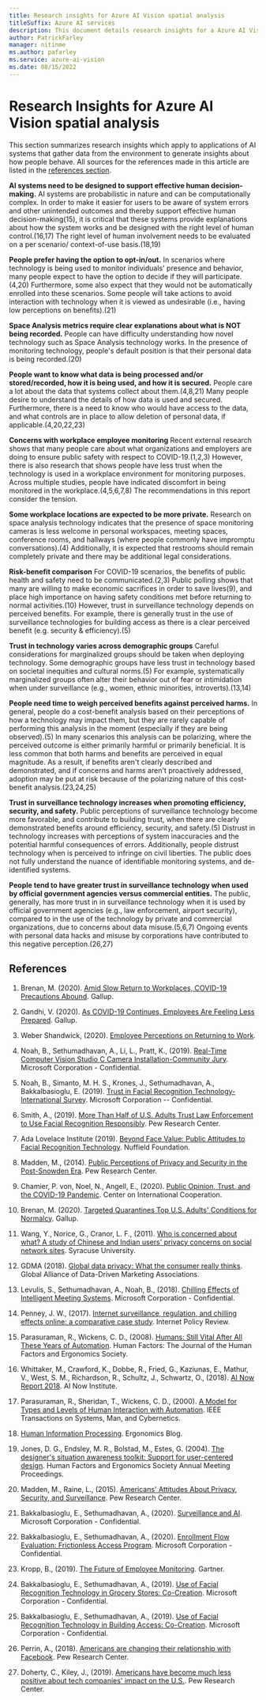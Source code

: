 ```yaml
---
title: Research insights for Azure AI Vision spatial analysis
titleSuffix: Azure AI services
description: This document details research insights for a Azure AI Vision spatial analysis container deployment.
author: PatrickFarley
manager: nitinme
ms.author: pafarley
ms.service: azure-ai-vision
ms.date: 08/15/2022
---
```


# Research Insights for Azure AI Vision spatial analysis

This section summarizes research insights which apply to applications of AI systems that gather data from the environment to generate insights about how people behave. All sources for the references made in this article are listed in the [references section](#references).

**AI systems need to be designed to support effective human decision-making.**
AI systems are probabilistic in nature and can be computationally complex. In order to make it easier for users to be aware of system errors and other unintended outcomes and thereby support effective human decision-making(15), it is critical that these systems provide explanations about how the system works and be designed with the right level of human control.(16,17) The right level of human involvement needs to be evaluated on a per scenario/ context-of-use basis.(18,19)

**People prefer having the option to opt-in/out.**
In scenarios where technology is being used to monitor individuals' presence and behavior, many people expect to have the option to decide if they will participate.(4,20) Furthermore, some also expect that they would not be automatically enrolled into these scenarios. Some people will take actions to avoid interaction with technology when it is viewed as undesirable (i.e., having low perceptions on benefits).(21)

**Space Analysis metrics require clear explanations about what is NOT being recorded.**
People can have difficulty understanding how novel technology such as Space Analysis technology works. In the presence of monitoring technology, people's default position is that their personal data is being recorded.(20)

**People want to know what data is being processed and/or stored/recorded, how it is being used, and how it is secured.**
People care a lot about the data that systems collect about them.(4,8,21) Many people desire to understand the details of how data is used and secured. Furthermore, there is a need to know who would have access to the data, and what controls are in place to allow deletion of personal data, if applicable.(4,20,22,23)

**Concerns with workplace employee monitoring**
Recent external research shows that many people care about what organizations and employers are doing to ensure public safety with respect to COVID-19.(1,2,3) However, there is also research that shows people have less trust when the technology is used in a workplace environment for monitoring purposes. Across multiple studies, people have indicated discomfort in being monitored in the workplace.(4,5,6,7,8) The recommendations in this report consider the tension.

**Some workplace locations are expected to be more private.**
Research on space analysis technology indicates that the presence of space monitoring cameras is less welcome in personal workspaces, meeting spaces, conference rooms, and hallways (where people commonly have impromptu conversations).(4) Additionally, it is expected that restrooms should remain completely private and there may be additional legal considerations.

**Risk-benefit comparison**
For COVID-19 scenarios, the benefits of public health and safety need to be communicated.(2,3) Public polling shows that many are willing to make economic sacrifices in order to save lives(9), and place high importance on having safety conditions met before returning to normal activities.(10) However, trust in surveillance technology depends on perceived benefits. For example, there is generally trust in the use of surveillance technologies for building access as there is a clear perceived benefit (e.g. security & efficiency).(5)

**Trust in technology varies across demographic groups**
Careful considerations for marginalized groups should be taken when deploying technology. Some demographic groups have less trust in technology based on societal inequities and cultural norms.(5) For example, systematically marginalized groups often alter their behavior out of fear or intimidation when under surveillance (e.g., women, ethnic minorities, introverts).(13,14)

**People need time to weigh perceived benefits against perceived harms.**
In general, people do a cost-benefit analysis based on their perceptions of how a technology may impact them, but they are rarely capable of performing this analysis in the moment (especially if they are being observed).(5) In many scenarios this analysis can be
polarizing, where the perceived outcome is either primarily harmful or primarily beneficial. It is less common that both harms and benefits are perceived in equal magnitude. As a result, if benefits aren't clearly described and demonstrated, and if concerns and harms aren't proactively addressed, adoption may be put at risk because of the polarizing nature of this cost-benefit analysis.(23,24,25)

**Trust in surveillance technology increases when promoting efficiency, security, and safety.**
Public perceptions of surveillance technology become more favorable, and contribute to building trust, when there are clearly demonstrated benefits around efficiency, security, and safety.(5) Distrust in technology increases with perceptions of system
inaccuracies and the potential harmful consequences of errors. Additionally, people distrust technology when is perceived to infringe
on civil liberties. The public does not fully understand the nuance of identifiable monitoring systems, and de-identified systems.

**People tend to have greater trust in surveillance technology when used by official government agencies versus commercial entities.**
The public, generally, has more trust in in surveillance technology when it is used by official government agencies (e.g., law enforcement, airport security), compared to in the use of the technology by private and commercial organizations, due to concerns about data misuse.(5,6,7) Ongoing events with personal data hacks and misuse by corporations have contributed to this negative  perception.(26,27)

## References

1. Brenan, M. (2020). [Amid Slow Return to Workplaces, COVID-19 Precautions Abound](https://news.gallup.com/poll/312461/amid-slow-return-workplaces-covid-precautions-abound.aspx). Gallup.

2. Gandhi, V. (2020). [As COVID-19 Continues, Employees Are Feeling Less Prepared](https://www.gallup.com/workplace/313358/covid-continues-employees-feeling-less-prepared.aspx). Gallup.

3. Weber Shandwick, (2020). [Employee Perceptions on Returning to Work](https://www.webershandwick.com/news/employee-perceptions-on-returning-to-work/).

4. Noah, B., Sethumadhavan, A., Li, L., Pratt, K., (2019). [Real-Time Computer Vision Studio C Camera Installation-Community Jury](https://hits.microsoft.com/study/6014413). Microsoft Corporation - Confidential.

5. Noah, B., Simanto, M. H. S., Krones, J., Sethumadhavan, A., Bakkalbasioglu, E. (2019). [Trust in Facial Recognition Technology-International Survey](https://hits.microsoft.com/study/6014413). Microsoft Corporation -- Confidential.

6. Smith, A., (2019). [More Than Half of U.S. Adults Trust Law Enforcement to Use Facial Recognition Responsibly](https://www.pewresearch.org/internet/2019/09/05/more-than-half-of-u-s-adults-trust-law-enforcement-to-use-facial-recognition-responsibly/). Pew Research Center.

7. Ada Lovelace Institute (2019). [Beyond Face Value: Public Attitudes to Facial Recognition Technology](https://www.adalovelaceinstitute.org/wp-content/uploads/2019/09/Public-attitudes-to-facial-recognition-technology_v.FINAL_.pdf). Nuffield Foundation.

8. Madden, M., (2014). [Public Perceptions of Privacy and Security in the Post-Snowden Era](https://www.pewresearch.org/internet/2014/11/12/public-privacy-perceptions/). Pew Research Center.

9. Chamier, P. von, Noel, N., Angell, E., (2020). [Public Opinion, Trust, and the COVID-19 Pandemic](https://cic.nyu.edu/sites/default/files/public-opinion-trust-and-covid19.pdf). Center on International Cooperation.

10. Brenan, M. (2020). [Targeted Quarantines Top U.S. Adults' Conditions for Normalcy](https://news.gallup.com/poll/310247/targeted-quarantines-top-u-s-adults-conditions-normalcy.aspx). Gallup.

11. Wang, Y., Norice, G., Cranor, L. F., (2011). [Who is concerned about what? A study of Chinese and Indian users' privacy concerns on social network sites](https://experts.syr.edu/en/publications/who-is-concerned-about-what-a-atudy-of-american-chinese-and-india). Syracuse University.

12. GDMA (2018). [Global data privacy: What the consumer really thinks](https://dma.org.uk/uploads/misc/5b0522b113a23-global-data-privacy-report---final-2_5b0522b11396e.pdf). Global Alliance of Data-Driven Marketing Associations.

13. Levulis, S., Sethumadhavan, A., Noah, B., (2018). [Chilling Effects of Intelligent Meeting Systems](https://hits.microsoft.com/study/6009651). Microsoft Corporation - Confidential.

14. Penney, J. W., (2017). [Internet surveillance, regulation, and chilling effects online: a comparative case study](https://policyreview.info/articles/analysis/internet-surveillance-regulation-and-chilling-effects-online-comparative-case). Internet Policy
Review.

15. Parasuraman, R., Wickens, C. D., (2008). [Humans: Still Vital After All These Years of Automation](https://journals.sagepub.com/doi/abs/10.1518/001872008X312198). Human Factors: The Journal of the Human Factors and Ergonomics Society.

16. Whittaker, M., Crawford, K., Dobbe, R., Fried, G., Kaziunas, E., Mathur, V., West, S. M., Richardson, R., Schultz, J., Schwartz, O., (2018). [AI Now Report 2018](https://ainowinstitute.org/publication/ai-now-2018-report-2). AI Now Institute.

17. Parasuraman, R., Sheridan, T., Wickens, C. D., (2000). [A Model for Types and Levels of Human Interaction with Automation](https://ieeexplore.ieee.org/abstract/document/844354). IEEE Transactions on Systems, Man, and Cybernetics.

18. [Human Information Processing](https://web.archive.org/web/20170608105318/https://www.ergonomicsblog.uk/human-information-processing/). Ergonomics Blog.

19. Jones, D. G., Endsley, M. R., Bolstad, M., Estes, G. (2004). [The designer's situation awareness toolkit: Support for user-centered design](https://www.researchgate.net/publication/237460827_The_Designer%27s_Situation_Awareness_Toolkit_Support_for_User-Centered_Design). Human Factors and Ergonomics Society Annual Meeting Proceedings.

20. Madden, M., Raine, L., (2015). [Americans' Attitudes About Privacy, Security, and Surveillance](https://www.pewresearch.org/internet/2015/05/20/americans-attitudes-about-privacy-security-and-surveillance/). Pew Research Center.

21. Bakkalbasioglu, E., Sethumadhavan, A., (2020). [Surveillance and AI](https://hits.microsoft.com/Collection/7001443). Microsoft Corporation - Confidential.

22. Bakkalbasioglu, E., Sethumadhavan, A., (2020). [Enrollment Flow Evaluation: Frictionless Access Program](https://hits.microsoft.com/Study/6018123). Microsoft Corporation - Confidential.

23. Kropp, B., (2019). [The Future of Employee Monitoring](https://www.gartner.com/smarterwithgartner/the-future-of-employee-monitoring/). Gartner.

24. Bakkalbasioglu, E., Sethumadhavan, A., (2019). [Use of Facial Recognition Technology in Grocery Stores: Co-Creation](https://hits.microsoft.com/Study/6012953). Microsoft Corporation - Confidential.

25. Bakkalbasioglu, E., Sethumadhavan, A., (2019). [Use of Facial Recognition Technology in Building Access: Co-Creation](https://hits.microsoft.com/Study/6013092). Microsoft Corporation - Confidential.

26. Perrin, A., (2018). [Americans are changing their relationship with Facebook](https://www.pewresearch.org/fact-tank/2018/09/05/americans-are-changing-their-relationship-with-facebook/). Pew Research Center.

27. Doherty, C., Kiley, J., (2019). [Americans have become much less positive about tech companies' impact on the U.S.](https://www.pewresearch.org/fact-tank/2019/07/29/americans-have-become-much-less-positive-about-tech-companies-impact-on-the-u-s/). Pew Research Center.
